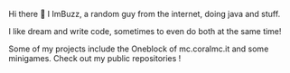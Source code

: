 Hi there 👋
I ImBuzz, a random guy from the internet, doing java and stuff.

I like dream and write code, sometimes to even do both at the same time!

Some of my projects include the Oneblock of mc.coralmc.it and some minigames. Check out my public repositories !
